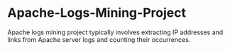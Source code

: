 # Apache-Logs-Mining-Project
Apache logs mining project typically involves extracting IP addresses and links from Apache server logs and counting their occurrences.
